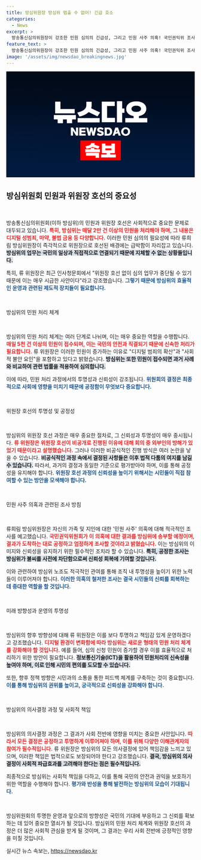 ```yaml
---
title: 방심위원장 방심위 멈출 수 없어! 긴급 호소
categories:
  - News
excerpt: >
  방송통신심의위원장이 강조한 민원 심의의 긴급성, 그리고 민원 사주 의혹! 국민권익위 조사가 시작되면 어떠한 결과가 나올지 귀추가 주목된다. 과연 방심위의 공정성은 유지될 수 있을까?
feature_text: >
  방송통신심의위원장이 강조한 민원 심의의 긴급성, 그리고 민원 사주 의혹! 국민권익위 조사가 시작되면 어떠한 결과가 나올지 귀추가 주목된다. 과연 방심위의 공정성은 유지될 수 있을까?
image: '/assets/img/newsdao_breakingnews.jpg'
---
```


<p><img src="/assets/img/newsdao_breakingnews.jpg" alt="implanttips 속보" /></p>

<h2 data-ke-size="size26">방심위원회 민원과 위원장 호선의 중요성</h2>

<p data-ke-size="size16">&nbsp;</p>

<p>방송통신심의위원회(이하 방심위)의 민원과 위원장 호선은 사회적으로 중요한 문제로 대두되고 있습니다. <b><span style="color: #ee2323;">특히, 방심위는 매달 2만 건 이상의 민원을 처리해야 하며, 그 내용은 디지털 성범죄, 마약, 불법 금융 등 다양합니다.</span></b> 이러한 민원 심의의 필요성에 따라 류희림 방심위원장이 즉각적으로 위원장으로 호선된 배경에는 급박함이 자리잡고 있습니다. <b><span style="background-color: #21538527;">방심위의 업무는 국민의 일상과 직접적으로 연결되기 때문에 지체할 수 없는 상황들입니다.</span></b> </p>

<p>특히, 류 위원장은 최근 인사청문회에서 "위원장 호선 없이 심의 업무가 중단될 수 있기 때문에 이는 매우 시급한 사안이다"라고 강조했습니다. <b><span style="color: #1a5490;">그렇기 때문에 방심위의 효율적인 운영과 관련된 제도적 장치들이 필요합니다.</span></b></p>

<p data-ke-size="size16">&nbsp;</p>

<p>방심위의 민원 처리 체계</p>

<p data-ke-size="size16">&nbsp;</p>

<p>방심위의 민원 처리 체계는 여러 단계로 나뉘며, 이는 매우 중요한 역할을 수행합니다. <b><span style="color: #ee2323;">매일 5천 건 이상의 민원이 접수되며, 이는 국민의 안전과 직결되기 때문에 신속한 처리가 필요합니다.</span></b> 류 위원장은 이러한 민원이 증가하는 이유로 "디지털 범죄의 확산"과 "사회적 불안 요인"을 포함하고 있다고 밝혔습니다. <b><span style="background-color: #21538527;">방심위는 또한 민원이 접수되면 과거 사례와 비교하여 관련 법률을 적용하여 심의합니다.</span></b></p>

<p>이에 따라, 민원 처리 과정에서의 투명성과 신뢰성이 강조됩니다. <b><span style="color: #1a5490;">위원회의 결정은 최종적으로 사회에 영향을 미치기 때문에 공정함이 무엇보다 중요합니다.</span></b></p>

<p data-ke-size="size16">&nbsp;</p>

<p>위원장 호선의 투명성 및 공정성</p>

<p data-ke-size="size16">&nbsp;</p>

<p>방심위의 위원장 호선 과정은 매우 중요한 절차로, 그 신뢰성과 투명성이 매우 중시됩니다. <b><span style="color: #ee2323;">류 위원장은 위원장 호선이 비공개로 진행된 이유에 대해 회의 중 외부인의 방해가 있었기 때문이라고 설명했습니다.</span></b> 그러나 이러한 비공식적인 진행 방식은 여러 논란을 낳을 수 있습니다. <b><span style="background-color: #21538527;">비공식적인 과정 속에서 결정된 사항들은 이후 법적 다툼의 여지를 남길 수 있습니다.</span></b> 따라서, 과거의 결정과 동일한 기준으로 평가받아야 하며, 이를 통해 공정성을 유지해야 합니다. <b><span style="color: #1a5490;">위원장 호선 과정의 신뢰성을 높이기 위해서는 시민들이 직접 참여할 수 있는 방안을 모색해야 합니다.</span></b></p>

<p data-ke-size="size16">&nbsp;</p>

<p>민원 사주 의혹과 관련된 조사 방침</p>

<p data-ke-size="size16">&nbsp;</p>

<p>류희림 방심위원장은 자신의 가족 및 지인에 대한 '민원 사주' 의혹에 대해 적극적인 조사를 예고했습니다. <b><span style="color: #ee2323;">국민권익위원회가 이 의혹에 대한 결과를 방심위에 송부할 예정이며, 결과가 도착하는 대로 공정하고 엄정하게 조사할 것이라고 밝혔습니다.</span></b> 이는 방심위의 이미지와 신뢰성을 유지하기 위한 필수적인 조치라 할 수 있습니다. <b><span style="background-color: #21538527;">특히, 공정한 조사는 방심위가 불씨를 사전에 차단함으로써 신뢰성 회복에 기여할 것입니다.</span></b> </p>

<p>이와 관련하여 방심위 노조도 적극적인 관여를 통해 조직 내 투명성을 높이기 위한 노력들이 이루어져야 합니다. <b><span style="color: #1a5490;">이러한 의혹의 철저한 조사는 결국 시민들의 신뢰를 회복하는 데 중대한 역할을 할 것입니다.</span></b></p>

<p data-ke-size="size16">&nbsp;</p>

<p>미래 방향성과 운영의 투명성</p>

<p data-ke-size="size16">&nbsp;</p>

<p>방심위의 향후 방향성에 대해 류 위원장은 이를 보다 투명하고 책임감 있게 운영하겠다고 강조했습니다. <b><span style="color: #ee2323;">디지털 환경이 변화함에 따라 방심위는 새로운 형태의 민원 처리 체계를 강화해야 할 것입니다.</span></b> 예를 들어, 심의 신청 민원이 증가할 경우 이를 효율적으로 처리하기 위한 방안이 필요합니다. <b><span style="background-color: #21538527;">정보통신기술(ICT)을 활용하여 민원처리의 신속성을 높여야 하며, 이로 인해 시민의 편의를 도모할 수 있습니다.</span></b></p>

<p>또한, 향후 정책 방향은 시민과의 소통을 통한 피드백 체계를 구축하는 것이 중요합니다. <b><span style="color: #1a5490;">이를 통해 방심위의 권위를 높이고, 궁극적으로 신뢰성을 강화해야 합니다.</span></b></p>

<p data-ke-size="size16">&nbsp;</p>

<p>방심위의 의사결정 과정 및 사회적 책임</p>

<p data-ke-size="size16">&nbsp;</p>

<p>방심위의 의사결정 과정은 그 결과가 사회 전반에 영향을 미치는 중요한 사안입니다. <b><span style="color: #ee2323;">따라서 모든 결정은 공정하고 투명하게 이루어져야 하며, 이를 위해 다양한 이해관계자의 참여가 필수적입니다.</span></b> 류 위원장은 방심위의 모든 의사결정에 있어 책임감을 느끼고 있으며, 이러한 책임은 법적으로도 보장되어야 한다고 강조했습니다. <b><span style="background-color: #21538527;">결국, 방심위의 의사결정이 사회적 파급효과를 고려해야 한다는 점은 필수적입니다.</span></b></p>

<p>최종적으로 방심위는 사회적 책임을 다하고, 이를 통해 국민의 안전과 권익을 보호하기 위한 역할을 수행해야 합니다. <b><span style="color: #1a5490;">평가와 반성을 통해 발전하는 방심위의 모습이 기대됩니다.</span></b></p>

<p data-ke-size="size16">&nbsp;</p>

<p>방심위원회의 투명한 운영과 앞으로의 방향성은 국민의 기대에 부응하고 그 신뢰를 확보하는 데 있어 중요한 열쇠가 될 것입니다. 방심위의 민원 처리 체계와 위원장 호선의 과정은 더 많은 사회적 관심을 받게 될 것이며, 그 결과는 우리 사회 전반에 긍정적인 영향을 미칠 것입니다.</p>
실시간 뉴스 속보는, <a href="https://newsdao.kr" rel="dofollow">https://newsdao.kr</a>


